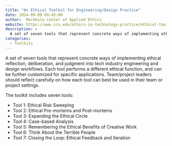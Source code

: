 ```yaml
---
title: "An Ethical Toolkit for Engineering/Design Practice"
date: 2024-09-09 09:45:00
author:  Markkula Center of Applied Ethics
website: https://www.scu.edu/ethics-in-technology-practice/ethical-toolkit/
description: >
  A set of seven tools that represent concrete ways of implementing ethical reflection, deliberation, and judgment into tech industry engineering and design workflows. 
categories:
  - Toolkits
---
```


A set of seven tools that represent concrete ways of implementing ethical reflection, deliberation, and judgment into tech industry engineering and design workflows. Each tool performs a different ethical function, and can be further customized for specific applications. Team/project leaders should reflect carefully on how each tool can best be used in their team or project settings. 

The toolkit includes seven tools:

- Tool 1: Ethical Risk Sweeping
- Tool 2: Ethical Pre-mortems and Post-mortems
- Tool 3: Expanding the Ethical Circle
- Tool 4: Case-based Analysis
- Tool 5: Remembering the Ethical Benefits of Creative Work
- Tool 6: Think About the Terrible People
- Tool 7: Closing the Loop: Ethical Feedback and Iteration
